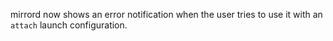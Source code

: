 mirrord now shows an error notification when the user tries to use it with an `attach` launch configuration.